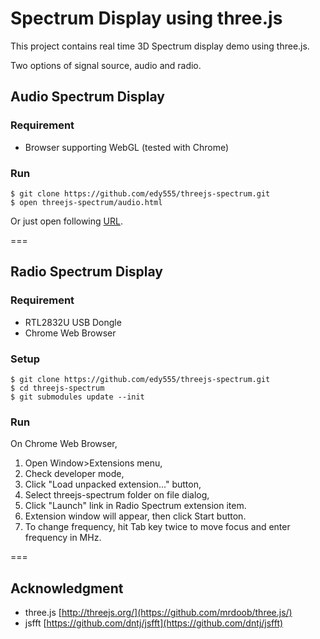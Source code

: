 Spectrum Display using three.js
===============================

This project contains real time 3D Spectrum display demo using three.js.

Two options of signal source, audio and radio.
 
## Audio Spectrum Display

### Requirement

- Browser supporting WebGL (tested with Chrome)

### Run

    $ git clone https://github.com/edy555/threejs-spectrum.git
    $ open threejs-spectrum/audio.html

Or just open following [URL](http://edy555.github.io/threejs-spectrum/audio.html).

===

## Radio Spectrum Display

### Requirement

- RTL2832U USB Dongle
- Chrome Web Browser

### Setup

    $ git clone https://github.com/edy555/threejs-spectrum.git
    $ cd threejs-spectrum
    $ git submodules update --init

### Run

On Chrome Web Browser,

1. Open Window>Extensions menu,
2. Check developer mode,
3. Click "Load unpacked extension..." button,
4. Select threejs-spectrum folder on file dialog,
5. Click "Launch" link in Radio Spectrum extension item.
6. Extension window will appear, then click Start button. 
7. To change frequency, hit Tab key twice to move focus and enter frequency in MHz.

===

## Acknowledgment

   - three.js [http://threejs.org/](https://github.com/mrdoob/three.js/)
   - jsfft [https://github.com/dntj/jsfft](https://github.com/dntj/jsfft)
